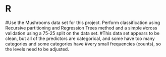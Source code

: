 # R
#Use the Mushrooms data set for this project. Perform classification using Recursive partitioning and Regression Trees method and a simple #cross validation using a 75-25 split on the data set.
#This data set appears to be clean, but all of the predictors are categorical, and some have too many categories and some categories have #very small frequencies (counts), so the levels need to be adjusted. 
